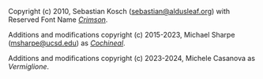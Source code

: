 Copyright (c) 2010, Sebastian Kosch (sebastian@aldusleaf.org) with Reserved Font Name _[Crimson](https://github.com/skosch/Crimson)_.

Additions and modifications copyright (c) 2015-2023, Michael Sharpe (msharpe@ucsd.edu) as _[Cochineal](https://ctan.org/tex-archive/fonts/cochineal)_.

Additions and modifications copyright (c) 2023-2024, Michele Casanova as _Vermiglione_.
